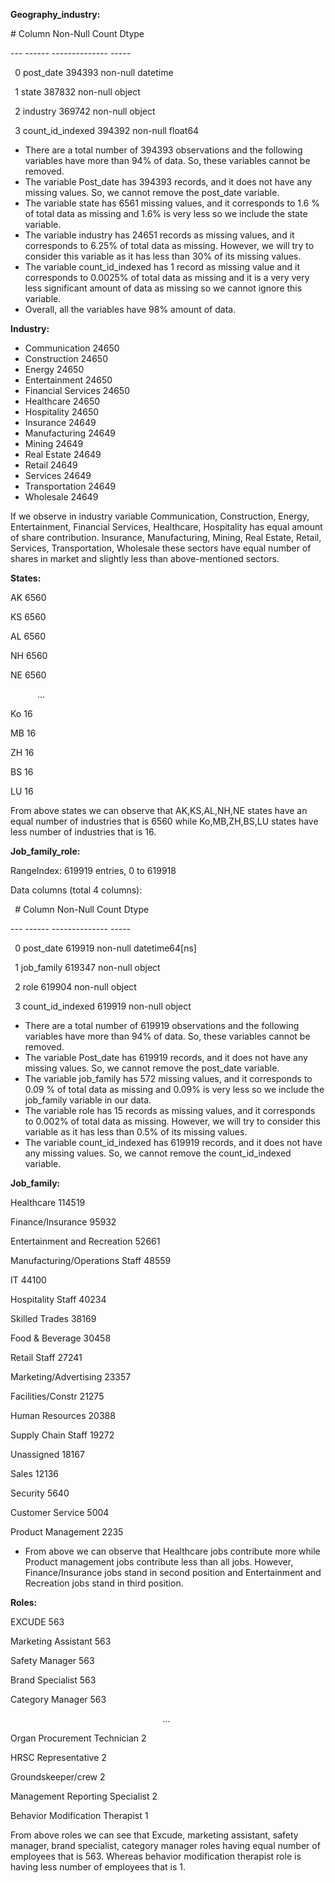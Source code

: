 ﻿**Geography\_industry:**

\#   Column            Non-Null Count   Dtype         

\---  ------            --------------   -----         

` `0   post\_date         394393 non-null  datetime 

` `1   state             387832 non-null  object        

` `2   industry          369742 non-null  object       

` `3   count\_id\_indexed  394392 non-null  float64 

- There are a total number of 394393 observations and the following variables have more than 94% of data. So, these variables cannot be removed.
- The variable Post\_date has 394393 records, and it does not have any missing values. So, we cannot remove the post\_date variable.
- The variable state has 6561 missing values, and it corresponds to 1.6 % of total data as missing and 1.6% is very less so we include the state variable.
- The variable industry has 24651 records as missing values, and it corresponds to 6.25% of total data as missing. However, we will try to consider this variable as it has less than 30% of its missing values.
- The variable count\_id\_indexed has 1 record as missing value and it corresponds to 0.0025% of total data as missing and it is a very  very less significant amount of data as missing so we cannot ignore this variable.
- Overall, all the variables have 98% amount of data.

**Industry:**

- Communication         24650
- Construction          24650
- Energy                24650
- Entertainment         24650
- Financial Services    24650
- Healthcare            24650
- Hospitality           24650
- Insurance             24649
- Manufacturing         24649
- Mining                24649
- Real Estate           24649
- Retail                24649
- Services              24649
- Transportation        24649
- Wholesale             24649

If we observe in industry variable Communication, Construction, Energy, Entertainment, Financial Services, Healthcare, Hospitality has equal amount of share contribution. Insurance, Manufacturing, Mining, Real Estate, Retail, Services, Transportation, Wholesale these sectors have equal number of shares in market and slightly less than above-mentioned sectors.

**States:**

AK    6560

KS    6560

AL    6560

NH    6560

NE    6560

`      `... 

Ko      16

MB      16

ZH      16

BS      16

LU      16

From above states we can observe that AK,KS,AL,NH,NE states have an equal number of industries that is 6560 while Ko,MB,ZH,BS,LU states have less number of industries that is 16.

**Job\_family\_role:**

RangeIndex: 619919 entries, 0 to 619918

Data columns (total 4 columns):

` `#   Column            Non-Null Count   Dtype         

\---  ------            --------------   -----         

` `0   post\_date         619919 non-null  datetime64[ns]

` `1   job\_family        619347 non-null  object        

` `2   role              619904 non-null  object        

` `3   count\_id\_indexed  619919 non-null  object

- There are a total number of 619919 observations and the following variables have more than 94% of data. So, these variables cannot be removed.
- The variable Post\_date has 619919 records, and it does not have any missing values. So, we cannot remove the post\_date variable.
- The variable job\_family has 572 missing values, and it corresponds to 0.09 % of total data as missing and 0.09% is very less so we include the job\_family  variable in our data.
- The variable role has 15 records as missing values, and it corresponds to 0.002% of total data as missing. However, we will try to consider this variable as it has less than 0.5% of its missing values.
- The variable count\_id\_indexed has 619919 records, and it does not have any missing values. So, we cannot remove the count\_id\_indexed variable.

**Job\_family:**

Healthcare                        114519

Finance/Insurance                  95932

Entertainment and Recreation       52661

Manufacturing/Operations Staff     48559

IT                                 44100

Hospitality Staff                  40234

Skilled Trades                     38169

Food & Beverage                    30458

Retail Staff                       27241

Marketing/Advertising              23357

Facilities/Constr                  21275

Human Resources                    20388

Supply Chain Staff                 19272

Unassigned                         18167

Sales                              12136

Security                            5640

Customer Service                    5004

Product Management                  2235

- From above we can observe that Healthcare jobs contribute more while Product management jobs contribute less than all jobs. However, Finance/Insurance jobs stand in second position and Entertainment and Recreation jobs stand in third position.

**Roles:**

EXCUDE                             563

Marketing Assistant                563

Safety Manager                     563

Brand Specialist                   563

Category Manager                   563

`                                  `... 

Organ Procurement Technician         2

HRSC Representative                  2

Groundskeeper/crew                   2

Management Reporting Specialist      2

Behavior Modification Therapist      1


From above roles we can see that Excude, marketing assistant, safety manager, brand specialist, category manager roles having equal number of employees that is 563. Whereas behavior modification therapist role is having less number of employees that is 1.
